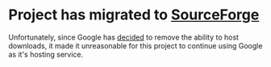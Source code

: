 # Project has migrated to [SourceForge](https://sourceforge.net/projects/meld-installer/) #
Unfortunately, since Google has [decided](http://google-opensource.blogspot.com/2013/05/a-change-to-google-code-download-service.html) to remove the ability to host downloads, it made it unreasonable for this project to continue using Google as it's hosting service.